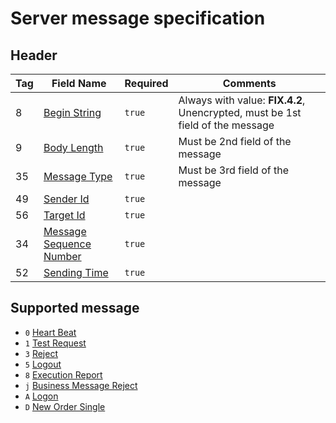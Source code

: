 # Server message specification

## Header

| Tag | Field Name | Required | Comments |
|---|---|---|---|
| 8 | [Begin String](https://www.onixs.biz/fix-dictionary/4.2/tagNum_8.html) | `true` | Always with value: **FIX.4.2**, Unencrypted, must be 1st field of the message |
| 9 | [Body Length](https://www.onixs.biz/fix-dictionary/4.2/tagNum_9.html) | `true` | Must be 2nd field of the message |
| 35 | [Message Type](https://www.onixs.biz/fix-dictionary/4.2/tagNum_35.html) | `true` | Must be 3rd field of the message |
| 49 | [Sender Id](https://www.onixs.biz/fix-dictionary/4.2/tagNum_49.html) | `true` | |
| 56 | [Target Id](https://www.onixs.biz/fix-dictionary/4.2/tagNum_56.html) | `true` | |
| 34 | [Message Sequence Number](https://www.onixs.biz/fix-dictionary/4.2/tagNum_34.html) | `true` | |
| 52 | [Sending Time](https://www.onixs.biz/fix-dictionary/4.2/tagNum_52.html) | `true` | |

## Supported message

- `0` [Heart Beat](./HeartBeat.md)
- `1` [Test Request](./TestRequest.md)
- `3` [Reject](./Reject.md)
- `5` [Logout](./Logout.md)
- `8` [Execution Report](./ExecutionReport.md)
- `j` [Business Message Reject](./BusinessMessageReject.md)
- `A` [Logon](./Logon.md)
- `D` [New Order Single](./NewOrderSingle.md)